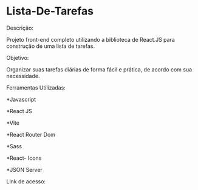 # Lista-De-Tarefas


Descrição:



Projeto front-end completo utilizando a biblioteca de React.JS para construção de uma lista de tarefas.



Objetivo:



Organizar suas tarefas diárias de forma fácil e prática, de acordo com sua necessidade.



Ferramentas Utilizadas:



*Javascript

*React JS

*Vite

*React Router Dom

*Sass

*React- Icons

*JSON Server




Link de acesso: 


